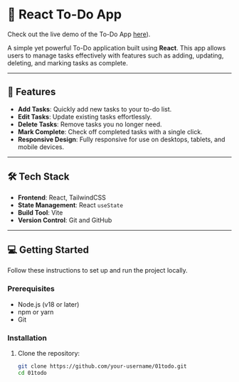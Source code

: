 # 📝 React To-Do App

Check out the live demo of the To-Do App [here](https://radhikamayani.github.io/To-Do/)).

A simple yet powerful To-Do application built using **React**. This app allows users to manage tasks effectively with features such as adding, updating, deleting, and marking tasks as complete.

---

## 🚀 Features

- **Add Tasks**: Quickly add new tasks to your to-do list.
- **Edit Tasks**: Update existing tasks effortlessly.
- **Delete Tasks**: Remove tasks you no longer need.
- **Mark Complete**: Check off completed tasks with a single click.
- **Responsive Design**: Fully responsive for use on desktops, tablets, and mobile devices.

---

## 🛠️ Tech Stack

- **Frontend**: React, TailwindCSS
- **State Management**: React `useState`
- **Build Tool**: Vite
- **Version Control**: Git and GitHub

---

## 💻 Getting Started

Follow these instructions to set up and run the project locally.

### Prerequisites
- Node.js (v18 or later)
- npm or yarn
- Git

### Installation

1. Clone the repository:
   ```bash
   git clone https://github.com/your-username/01todo.git
   cd 01todo
